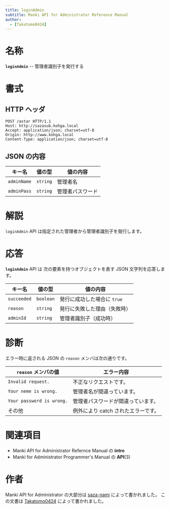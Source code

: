 ```yaml
---
title: loginAdmin
subtitle: Manki API for Administrator Reference Manual
author:
  - [Takatomo0424]
---
```


# 名称

**`loginAdmin`** -- 管理者識別子を発行する

# 書式

## HTTP ヘッダ

```http
POST /astar HTTP/1.1
Host: http://sazasub.kohga.local
Accept: application/json; charset=utf-8
Origin: http://www.kohga.local
Content-Type: application/json; charset=utf-8
```

## JSON の内容

| キー名      | 値の型   | 値の内容         |
| ----------- | -------- | ---------------- |
| `adminName` | `string` | 管理者名         |
| `adminPass` | `string` | 管理者パスワード |

# 解説

`loginAdmin` API は指定された管理者から管理者識別子を発行します。

# 応答

**`loginAdmin`** API は
次の要素を持つオブジェクトを表す JSON 文字列を応答します。

| キー名      | 値の型    | 値の内容                     |
| ----------- | --------- | ---------------------------- |
| `succeeded` | `boolean` | 発行に成功した場合に `true`  |
| `reason`    | `string`  | 発行に失敗した理由（失敗時） |
| `adminId`   | `string`  | 管理者識別子（成功時）       |

# 診断

エラー時に返される JSON の `reason` メンバは次の通りです。

| `reason` メンバの値       | エラー内容                          |
| ------------------------- | ----------------------------------- |
| `Invalid request.`        | 不正なリクエストです。              |
| `Your neme is wrong.`     | 管理者名が間違っています。          |
| `Your password is wrong.` | 管理者パスワードが間違っています。  |
| その他                    | 例外により catch されたエラーです。 |

# 関連項目

- Manki API for Administrator Refernce Manual の **intro**
- Manki for Administrator Programmer's Manual の **API**(3)

# 作者

Manki API for Administrator の大部分は [saza-nami][saza-nami] によって書かれました。
この文書は [Takatomo0424][takatomo0424] によって書かれました。

[saza-nami]: https://github.com/saza-nami
[takatomo0424]: https://github.com/Takatomo0424

